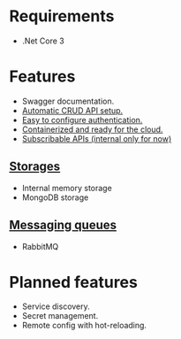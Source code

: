 # Requirements

-   .Net Core 3

# Features

-   Swagger documentation.
-   [Automatic CRUD API setup.](./guides/resources.md)
-   [Easy to configure authentication.](./guides/authentication.md)
-   [Containerized and ready for the cloud.](./deployment.md)
-   [Subscribable APIs \(internal only for now\)](./guides/messaging/resourceeventlisteners.md)

## [Storages](./guides/storage.md)

-   Internal memory storage
-   MongoDB storage

## [Messaging queues](./guides/messaging/README.md)

-   RabbitMQ

# Planned features

-   Service discovery.
-   Secret management.
-   Remote config with hot-reloading.
